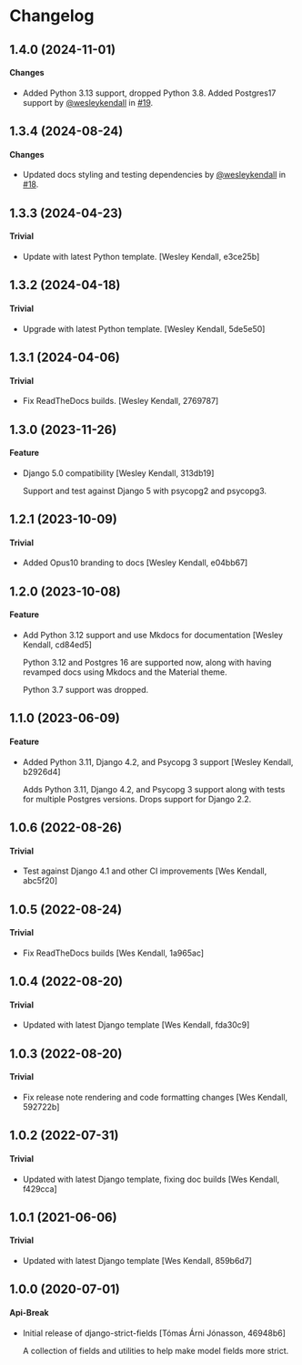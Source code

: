 # Changelog

## 1.4.0 (2024-11-01)

#### Changes

  - Added Python 3.13 support, dropped Python 3.8. Added Postgres17 support by [@wesleykendall](https://github.com/wesleykendall) in [#19](https://github.com/Opus10/django-strict-fields/pull/19).

## 1.3.4 (2024-08-24)

#### Changes

  - Updated docs styling and testing dependencies by [@wesleykendall](https://github.com/wesleykendall) in [#18](https://github.com/Opus10/django-strict-fields/pull/18).

## 1.3.3 (2024-04-23)

#### Trivial

  - Update with latest Python template. [Wesley Kendall, e3ce25b]

## 1.3.2 (2024-04-18)

#### Trivial

  - Upgrade with latest Python template. [Wesley Kendall, 5de5e50]

## 1.3.1 (2024-04-06)

#### Trivial

  - Fix ReadTheDocs builds. [Wesley Kendall, 2769787]

## 1.3.0 (2023-11-26)

#### Feature

  - Django 5.0 compatibility [Wesley Kendall, 313db19]

    Support and test against Django 5 with psycopg2 and psycopg3.

## 1.2.1 (2023-10-09)

#### Trivial

  - Added Opus10 branding to docs [Wesley Kendall, e04bb67]

## 1.2.0 (2023-10-08)

#### Feature

  - Add Python 3.12 support and use Mkdocs for documentation [Wesley Kendall, cd84ed5]

    Python 3.12 and Postgres 16 are supported now, along with having revamped docs using Mkdocs and the Material theme.

    Python 3.7 support was dropped.

## 1.1.0 (2023-06-09)

#### Feature

  - Added Python 3.11, Django 4.2, and Psycopg 3 support [Wesley Kendall, b2926d4]

    Adds Python 3.11, Django 4.2, and Psycopg 3 support along with tests for multiple Postgres versions. Drops support for Django 2.2.

## 1.0.6 (2022-08-26)

#### Trivial

  - Test against Django 4.1 and other CI improvements [Wes Kendall, abc5f20]

## 1.0.5 (2022-08-24)

#### Trivial

  - Fix ReadTheDocs builds [Wes Kendall, 1a965ac]

## 1.0.4 (2022-08-20)

#### Trivial

  - Updated with latest Django template [Wes Kendall, fda30c9]

## 1.0.3 (2022-08-20)

#### Trivial

  - Fix release note rendering and code formatting changes [Wes Kendall, 592722b]

## 1.0.2 (2022-07-31)

#### Trivial

  - Updated with latest Django template, fixing doc builds [Wes Kendall, f429cca]

## 1.0.1 (2021-06-06)

#### Trivial

  - Updated with latest Django template [Wes Kendall, 859b6d7]

## 1.0.0 (2020-07-01)

#### Api-Break

  - Initial release of django-strict-fields [Tómas Árni Jónasson, 46948b6]

    A collection of fields and utilities to help make model fields more strict.
